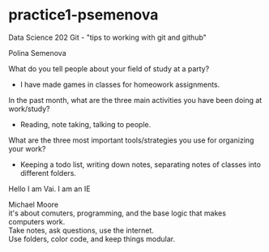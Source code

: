 # practice1-psemenova
Data Science 202 Git - "tips to working with git and github"


Polina Semenova

What do you tell people about your field of study at a party?
- I have made games in classes for homeowork assignments. 

In the past month, what are the three main activities you have been doing at work/study?
- Reading, note taking, talking to people. 

What are the three most important tools/strategies you use for organizing your work?
- Keeping a todo list, writing down notes, separating notes of classes into different folders. 


Hello I am Vai. I am an IE


Michael Moore </br>
it's about comuters, programming, and the base logic that makes computers work. </br>
Take notes, ask questions, use the internet. </br>
Use folders, color code, and keep things modular. </br>
